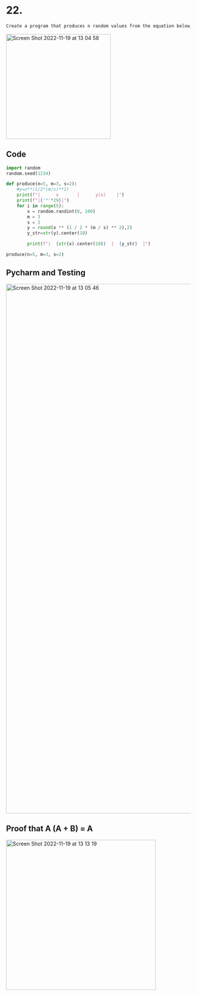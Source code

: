 # 22. 
```diff
Create a program that produces n random values from the equation below, where m and s are the other inputs of the function 
```
<img width="285" alt="Screen Shot 2022-11-19 at 13 04 58" src="https://user-images.githubusercontent.com/111941990/202833393-77e60dfe-61d6-4a89-95e0-a13eb7f8ea16.png">


## Code 
```.py
import random
random.seed(1234)

def produce(n=5, m=3, s=2):
    #y=x**(1/2*(m/s)**2)
    print(f"|      x       |      y(x)    |")
    print(f"|{'°'*29}|")
    for i in range(5):
        x = random.randint(0, 100)
        m = 3
        s = 2
        y = round(x ** (1 / 2 * (m / s) ** 2),2)
        y_str=str(y).center(10)

        print(f"|  {str(x).center(10)}  |  {y_str}  |")

produce(n=5, m=3, s=2)
```

## Pycharm and Testing 
<img width="1439" alt="Screen Shot 2022-11-19 at 13 05 46" src="https://user-images.githubusercontent.com/111941990/202833420-e43db591-8c5f-4403-98e9-f5092d4bc812.png">


## Proof that A (A + B) = A 
<img width="408" alt="Screen Shot 2022-11-19 at 13 13 19" src="https://user-images.githubusercontent.com/111941990/202833615-42f63ae0-e75e-4e34-9794-f86e5eef5be7.png">


